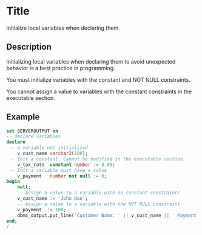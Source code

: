 # Title 

Initialize local variables when declaring them.

## Description

Initializing local variables when declaring them to avoid unexpected behavior is a best practice in programming.

You must initialize variables with the constant and NOT NULL constraints.

You cannot assign a value to variables with the constant constraints in the executable section. 

## Example

```sql
set SERVEROUTPUT on 
-- declare variables 
declare
 -- a variable not initialized 
	v_cust_name varchar2(100);
 -- Init a constant. Cannot be modified in the executable section.
	v_tax_rate  constant number := 0.05;
 -- Init a variable must have a value
	v_payment   number not null := 0;
begin
	null;
    -- Assign a value to a variable with no constant constraint/
	v_cust_name := 'John Doe';
    -- Assign a value to a variable with the NOT NULL constraint.
	v_payment  := 100;
    dbms_output.put_line('Customer Name: ' || v_cust_name || ' Payment: ' || v_payment);
end;
/
```

